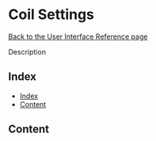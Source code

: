 # Coil Settings

[Back to the User Interface Reference page](README.md#readme)

Description

## Index
* [Index](#index)
* [Content](#content)

## Content
